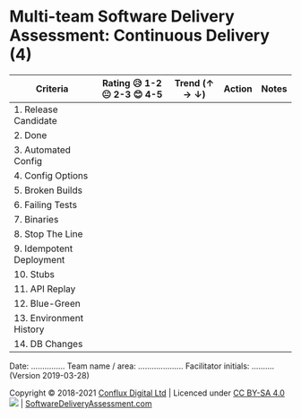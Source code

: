 # Multi-team Software Delivery Assessment: Continuous Delivery (4)

| **Criteria**              | **Rating 😥 1-2 😐 2-3 😊 4-5** | **Trend (↑ → ↓)** | **Action** | **Notes** |
| ------------------------- | ---------------------------- | ----------------- | ---------- | --------- |
| 1\. Release Candidate     |                              |                   |            |           |
| 2\. Done                  |                              |                   |            |           |
| 3\. Automated Config      |                              |                   |            |           |
| 4\. Config Options        |                              |                   |            |           |
| 5\. Broken Builds         |                              |                   |            |           |
| 6\. Failing Tests         |                              |                   |            |           |
| 7\. Binaries              |                              |                   |            |           |
| 8\. Stop The Line         |                              |                   |            |           |
| 9\. Idempotent Deployment |                              |                   |            |           |
| 10\. Stubs                |                              |                   |            |           |
| 11\. API Replay           |                              |                   |            |           |
| 12\. Blue-Green           |                              |                   |            |           |
| 13\. Environment History  |                              |                   |            |           |
| 14\. DB Changes           |                              |                   |            |           |

Date: ............... Team name / area: .................... Facilitator initials: .......... (Version 2019-03-28)

Copyright © 2018-2021 [Conflux Digital Ltd](https://confluxdigital.net/) | Licenced under [CC BY-SA 4.0](https://creativecommons.org/licenses/by-sa/4.0/) ![](https://licensebuttons.net/l/by-sa/3.0/88x31.png) | [SoftwareDeliveryAssessment.com](http://SoftwareDeliveryAssessment.com/)
